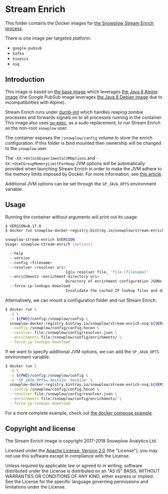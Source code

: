 # Stream Enrich

This folder contains the Docker images for [the Snowplow Stream Enrich process][stream-enrich].

There is one image per targeted platform:

- `google-pubsub`
- `kafka`
- `kinesis`
- `nsq`

## Introduction

This image is based on [the base image][base-image] which leverages
[the Java 8 Alpine image][alpine-image] (the Google PubSub image leverages
[the Java 8 Debian image][debian-image] due to incompatibilities with Alpine).

Stream Enrich runs under [dumb-init][dumb-init] which handles reaping zombie processes
and forwards signals on to all processes running in the container. This image also uses
[su-exec][su-exec], as a sudo replacement, to run Stream Enrich as the non-root `snowplow` user.

The container exposes the `/snowplow/config` volume to store the enrich configuration. If this
folder is bind mounted then ownership will be changed to the `snowplow` user.

The `-XX:+UnlockExperimentalVMOptions` and `-XX:+UseCGroupMemoryLimitForHeap` JVM options will be
automatically provided when launching Stream Enrich in order to make the JVM adhere to the memory
limits imposed by Docker. For more information, see [this article][jvm-docker-article].

Additional JVM options can be set through the `SP_JAVA_OPTS` environment variable.

## Usage

Running the container without arguments will print out its usage:

```bash
$ VERSION=0.17.0
$ docker run snowplow-docker-registry.bintray.io/snowplow/stream-enrich-nsq:${VERSION}

snowplow-stream-enrich $VERSION
Usage: snowplow-stream-enrich [options]

  --help
  --version
  --config <filename>
  --resolver <resolver uri>
                           Iglu resolver file, 'file:[filename]'
  --enrichments <enrichment directory uri>
                           Directory of enrichment configuration JSONs, 'file:[filename]'
  --force-ip-lookups-download
                           Invalidate the cached IP lookup files and download them anew
```

Alternatively, we can mount a configuration folder and run Stream Enrich:

```bash
$ docker run \
  -d \
  -v ${PWD}/config:/snowplow/config \
  snowplow-docker-registry.bintray.io/snowplow/stream-enrich-nsq:${VERSION} \
  --config /snowplow/config/config.hocon \
  --resolver file:/snowplow/config/resolver.json \
  --enrichments file:/snowplow/config/enrichments/ \
  --force-ip-lookups-download
```

If we want to specify additional JVM options, we can add the `SP_JAVA_OPTS` environment variable:

```bash
$ docker run \
  -d \
  -v ${PWD}/config:/snowplow/config \
  -e 'SP_JAVA_OPTS=-Xms512m -Xmx512m' \
  snowplow-docker-registry.bintray.io/snowplow/stream-enrich-nsq:${VERSION} \
  --config /snowplow/config/config.hocon \
  --resolver file:/snowplow/config/resolver.json \
  --enrichments file:/snowplow/config/enrichments/ \
  --force-ip-lookups-download
```

For a more complete example, check out [the docker compose example][docker-compose-example].

## Copyright and license

The Stream Enrich image is copyright 2017-2018 Snowplow Analytics Ltd.

Licensed under the [Apache License, Version 2.0][license] (the "License");
you may not use this software except in compliance with the License.

Unless required by applicable law or agreed to in writing, software
distributed under the License is distributed on an "AS IS" BASIS,
WITHOUT WARRANTIES OR CONDITIONS OF ANY KIND, either express or implied.
See the License for the specific language governing permissions and
limitations under the License.

[base-image]: https://github.com/snowplow/snowplow-docker/tree/master/base
[docker-compose-example]: https://github.com/snowplow/snowplow-docker/tree/master/example
[alpine-image]: https://github.com/docker-library/openjdk/blob/master/8-jre/alpine/Dockerfile
[debian-image]: https://github.com/docker-library/openjdk/blob/master/8-jre/slim/Dockerfile

[stream-enrich]: https://github.com/snowplow/snowplow/tree/master/3-enrich/stream-enrich
[dumb-init]: https://github.com/Yelp/dumb-init
[su-exec]: https://github.com/ncopa/su-exec

[jvm-docker-article]: https://blogs.oracle.com/java-platform-group/java-se-support-for-docker-cpu-and-memory-limits

[license]: http://www.apache.org/licenses/LICENSE-2.0
